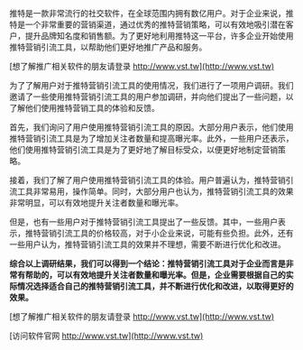 推特是一款非常流行的社交软件，在全球范围内拥有数亿用户。对于企业来说，推特是一个非常重要的营销渠道，通过优秀的推特营销策略，可以有效地吸引潜在客户，提升品牌知名度和销售额。为了更好地利用推特这一平台，许多企业开始使用推特营销引流工具，以帮助他们更好地推广产品和服务。

[想了解推广相关软件的朋友请登录 http://www.vst.tw](http://www.vst.tw)

为了了解用户对于推特营销引流工具的使用情况，我们进行了一项用户调研。我们邀请了一些使用推特营销引流工具的用户参加调研，并向他们提出了一些问题，以了解他们使用推特营销工具的体验和反馈。

首先，我们询问了用户使用推特营销引流工具的原因。大部分用户表示，他们使用推特营销引流工具是为了增加关注者数量和提高曝光率。此外，一些用户还表示，他们使用推特营销引流工具是为了更好地了解目标受众，以便更好地制定营销策略。

接着，我们了解了用户使用推特营销引流工具的体验。用户普遍认为，推特营销引流工具非常易用，操作简单。同时，大部分用户也认为，推特营销引流工具的效果非常明显，可以有效地提升关注者数量和曝光率。

但是，也有一些用户对于推特营销引流工具提出了一些反馈。其中，一些用户表示，推特营销引流工具的价格较高，对于小企业来说，可能有些负担。此外，还有一些用户认为，推特营销引流工具的效果并不理想，需要不断进行优化和改进。

**综合以上调研结果，我们可以得到一个结论：推特营销引流工具对于企业而言是非常有帮助的，可以有效地提升关注者数量和曝光率。但是，企业需要根据自己的实际情况选择适合自己的推特营销引流工具，并不断进行优化和改进，以取得更好的效果。**

[想了解推广相关软件的朋友请登录 http://www.vst.tw](http://www.vst.tw)


[访问软件官网 http://www.vst.tw](http://www.vst.tw)
